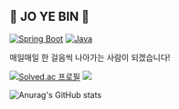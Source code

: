 ## 🖤 JO YE BIN 🤍

  [![Spring Boot](https://img.shields.io/badge/Spring%20Boot-brightgreen)](https://spring.io/projects/spring-boot)
[![Java](https://img.shields.io/badge/Java-orange)](https://www.oracle.com/java/)

매일매일 한 걸음씩 나아가는 사람이 되겠습니다!

  
[![Solved.ac
프로필](http://mazassumnida.wtf/api/v2/generate_badge?boj=yebin0322)](https://solved.ac/yebin0322)
<img src="http://mazandi.herokuapp.com/api?handle=yebin0322&theme=warm"/>
  
![Anurag's GitHub stats](https://github-readme-stats.vercel.app/api?username=Jyebin&show_icons=true&theme=graywhite)

